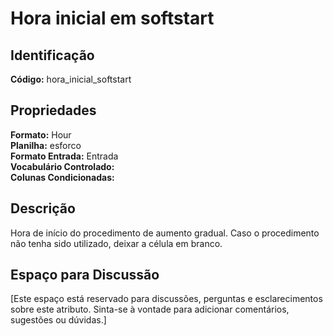 # Hora inicial em softstart

## Identificação
**Código:** hora_inicial_softstart

## Propriedades
**Formato:** Hour  
**Planilha:** esforco  
**Formato Entrada:** Entrada  
**Vocabulário Controlado:**   
**Colunas Condicionadas:**   

## Descrição
Hora de início do procedimento de aumento gradual. Caso o procedimento não tenha sido utilizado, deixar a célula em branco.

## Espaço para Discussão
[Este espaço está reservado para discussões, perguntas e esclarecimentos sobre este atributo. Sinta-se à vontade para adicionar comentários, sugestões ou dúvidas.]
